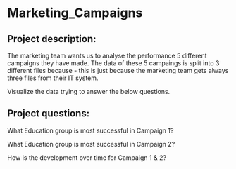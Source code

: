 # Marketing_Campaigns

## Project description:

The marketing team wants us to analyse the performance 5 different campaigns they have made. The data of these 5 campaings is split into 3 different files because - this is just because the marketing team gets always three files from their IT system. 

Visualize the data trying to answer the below questions.

## Project questions:
What Education group is most successful in Campaign 1?

What Education group is most successful in Campaign 2?

How is the development over time for Campaign 1 & 2?
